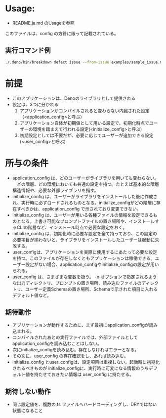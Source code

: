 # Usage:

- README.ja.md のUsageを参照

このファイルは、config の方針に限って記載されている。

## 実行コマンド例

```sh
./.deno/bin/breakdown defect issue --from-issue examples/sample_issue.md
```

# 前提

- このアプリケーションは、Denoのライブラリとして提供される
- 設定は、3つに分かれる
  1. アプリケーションがコンパイルされると変わらない内臓された設定（<application_config>と呼ぶ）
  2. アプリケーション自体が初期値として用いる設定で、初期化時点でユーザーの環境を踏まえて行われる設定(<initialize_config>と呼ぶ)
  3. 初期設定としては不要だが、必要に応じてユーザーが追加できる設定(<user_config>と呼ぶ)

# 所与の条件

- application_config は、どのユーザーがライブラリを用いても変わらない。
  　どの階層、どの環境においても共通の設定を持つ。たとえば基本的な階層構造情報や、必要な外部ライブラリを指す。
- initialize_config
  は、ユーザーがライブラリをインストールした後に作成され、実行時に必ずロードされるものとなる。initialize_configがどの階層に存在すべきかは、application_config
  で示されており変更できない。
- initialize_config
  は、ユーザーが用いる各種ファイルの情報を設定できるものとなる。上書き可能なプロンプトファイルの置き場所や、インストールするCLIの階層など、インストール時点で必要な設定をおく。
- initialize_config
  は、初期化時に必要な設定を全て持っており、この設定の必要項目が揃わないと、ライブラリをインストールしたユーザーは起動に失敗する。
- user_configは、アプリケーションを実際に使用するにあたって必要な設定を持つ。このファイルが存在しなくともアプリケーションは稼働できる。ユーザー設定がない場合、application_configやinitialize_configの設定が用いられる。
- user_config は、さまざまな変数を扱う。 -o
  オプションで指定されるような出力ディレクトリ、プロンプトの置き場所、読み込むファイルのディレクトリ、ユーザー定義Schemaの置き場所、Schemaで示された項目に入れるデフォルト値など。

## 期待動作

- アプリケーションが動作するために、まず最初にapplication_configが読み込まれる。
- コンパイルされたあとの実行ファイルでは、外部ファイルとしてapplication_configを読み込むことはしない。
- 次にinitialize_configを読み込む。存在しなければエラーとなる。
- その次に、user_config の存在確認をし、あれば読み込む。
- initialize_config とuser_configは、設定項目は重複しない。起動時に初期化されるべきものが
  initialize_configに、実行時に可変になる情報のうちデフォルト値を持たせておきたい情報は user_config
  に持たせる。

## 期待しない動作

- 同じ設定値を、複数の ts ファイルへハードコーディングし、DRYではない状態になること
